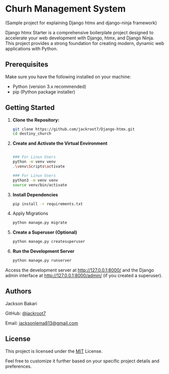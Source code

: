 # Churh Management System 
(Sample project for explaining Django htmx and django-ninja framework)

Django htmx Starter is a comprehensive boilerplate project designed to accelerate your web development with Django, htmx, and Django Ninja. This project provides a strong foundation for creating modern, dynamic web applications with Python.

## Prerequisites

Make sure you have the following installed on your machine:

- Python (version 3.x recommended)
- pip (Python package installer)

## Getting Started

1. **Clone the Repository:**

   ```bash
   git clone https://github.com/jackroot7/Django-htmx.git
   cd destiny_church

2. **Create and Activate the Virtual Environment**
    
    
    ```bash 

    ### For Linux Users
    python -m venv venv
    .\venv\Scripts\activate
 
    ### For Linux Users
    python3 -m venv venv
    source venv/bin/activate

3. **Install Dependencies**
    ```bash
    pip install -r requirements.txt

4. Apply Migrations
    ```bash
    python manage.py migrate

5. **Create a Superuser (Optional)**
    ```bash
    python manage.py createsuperuser

6. **Run the Development Server**
    ```bash
    python manage.py runserver

Access the development server at http://127.0.0.1:8000/ and the Django admin interface at http://127.0.0.1:8000/admin/ (if you created a superuser).
## Authors
Jackson Bakari

GitHub: [@jackroot7](https://github.com/jackroot7)

Email: jacksonlema813@gmail.com


## License
This project is licensed under the [MIT](https://choosealicense.com/licenses/mit/) License.

Feel free to customize it further based on your specific project details and preferences.

